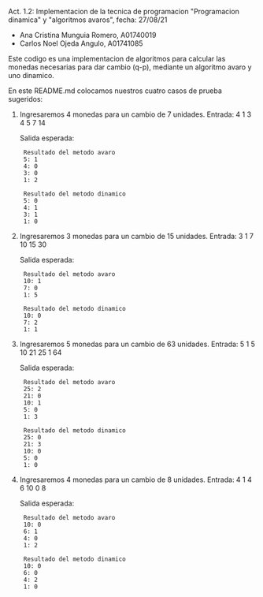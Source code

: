Act. 1.2: Implementacion de la tecnica de programacion "Programacion dinamica" y "algoritmos avaros", fecha: 27/08/21
- Ana Cristina Munguia Romero, A01740019
- Carlos Noel Ojeda Angulo, A01741085


Este codigo es una implementacion de algoritmos para calcular las monedas necesarias para dar cambio (q-p), mediante un algoritmo avaro y uno dinamico.

En este README.md colocamos nuestros cuatro casos de prueba sugeridos:

1. Ingresaremos 4 monedas para un cambio de 7 unidades. Entrada:
    4
    1
    3
    4
    5
    7
    14
    
    Salida esperada:
    
        Resultado del metodo avaro
        5: 1
        4: 0
        3: 0
        1: 2

        Resultado del metodo dinamico
        5: 0
        4: 1
        3: 1
        1: 0
        

2. Ingresaremos 3 monedas para un cambio de 15 unidades. Entrada:
    3
    1
    7
    10
    15
    30

    Salida esperada: 
    
        Resultado del metodo avaro
        10: 1
        7: 0
        1: 5

        Resultado del metodo dinamico
        10: 0
        7: 2
        1: 1


3. Ingresaremos 5 monedas para un cambio de 63 unidades. Entrada:
    5
    1
    5
    10
    21
    25
    1
    64
    
    Salida esperada: 
        
        Resultado del metodo avaro
        25: 2
        21: 0
        10: 1
        5: 0
        1: 3

        Resultado del metodo dinamico
        25: 0
        21: 3
        10: 0
        5: 0
        1: 0


4. Ingresaremos 4 monedas para un cambio de 8 unidades. Entrada:
    4
    1
    4
    6
    10
    0
    8 

    Salida esperada: 
    
        Resultado del metodo avaro
        10: 0
        6: 1
        4: 0
        1: 2

        Resultado del metodo dinamico
        10: 0
        6: 0
        4: 2
        1: 0


